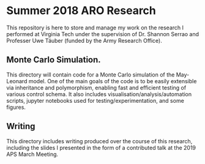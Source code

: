 # Summer 2018 ARO Research

This repository is here to store and manage my work on the
research I performed at Virginia Tech under the supervision of
Dr. Shannon Serrao and Professer Uwe Täuber (funded by the Army Research Office).

## Monte Carlo Simulation.
This directory will contain code for a Monte Carlo simulation of the May-Leonard
model. One of the main goals of the code is to be easily extensible via inheritance
and polymorphism, enabling fast and efficient testing of various control schema. It 
also includes visualisation/analysis/automation scripts, jupyter notebooks used for
testing/experimentation, and some figures.

## Writing
This directory includes writing produced over the course of this research, including
the slides I presented in the form of a contributed talk at the 2019 APS March Meeting.
